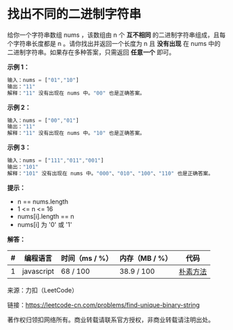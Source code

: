 # 找出不同的二进制字符串

给你一个字符串数组 nums ，该数组由 n 个 **互不相同** 的二进制字符串组成，且每个字符串长度都是 n 。请你找出并返回一个长度为 n 且 **没有出现** 在 nums 中的二进制字符串。如果存在多种答案，只需返回 **任意一个** 即可。

**示例 1：**

``` javascript
输入：nums = ["01","10"]
输出："11"
解释："11" 没有出现在 nums 中。"00" 也是正确答案。
```

**示例 2：**

``` javascript
输入：nums = ["00","01"]
输出："11"
解释："11" 没有出现在 nums 中。"10" 也是正确答案。
```

**示例 3：**

``` javascript
输入：nums = ["111","011","001"]
输出："101"
解释："101" 没有出现在 nums 中。"000"、"010"、"100"、"110" 也是正确答案。
```

**提示：**

- n == nums.length
- 1 <= n <= 16
- nums[i].length == n
- nums[i] 为 '0' 或 '1'

**解答：**

**#**|**编程语言**|**时间（ms / %）**|**内存（MB / %）**|**代码**
--|--|--|--|--
1|javascript|68 / 100|38.9 / 100|[朴素方法](./javascript/ac_v1.js)

来源：力扣（LeetCode）

链接：https://leetcode-cn.com/problems/find-unique-binary-string

著作权归领扣网络所有。商业转载请联系官方授权，非商业转载请注明出处。

